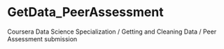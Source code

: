 GetData_PeerAssessment
======================

Coursera Data Science Specialization / Getting and Cleaning Data / Peer Assessment submission

